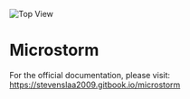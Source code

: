 ![Top View](https://github.com/MicroStorm-Official/Resources/blob/main/images/Logo%202.0.png?raw=true)

# Microstorm

For the official documentation, please visit: https://stevenslaa2009.gitbook.io/microstorm
